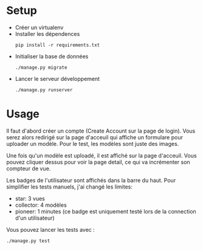 # Setup
* Créer un virtualenv
* Installer les dépendences
   ```
   pip install -r requirements.txt
   ```
* Initialiser la base de données
  ```
  ./manage.py migrate
  ```
* Lancer le serveur développement
  ```
  ./manage.py runserver
  ```

# Usage

Il faut d'abord créer un compte (Create Account sur la page de login). Vous serez alors redirigé sur la page d'acceuil qui affiche un formulare pour uploader un modèle. Pour le test, les modèles sont juste des images.

Une fois qu'un modèle est uploadé, il est affiché sur la page d'acceuil. Vous pouvez cliquer dessus pour voir la page detail, ce qui va incrémenter son compteur de vue.

Les badges de l'utilisateur sont affichés dans la barre du haut. Pour simplifier les tests manuels, j'ai changé les limites:
 * star: 3 vues
 * collector: 4 modèles
 * pioneer: 1 minutes (ce badge est uniquement testé lors de la connection d'un utilisateur)

Vous pouvez lancer les tests avec :
```
./manage.py test
```
